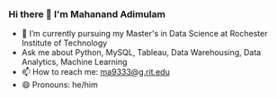 ### Hi there 👋 I'm Mahanand Adimulam

- 🌱 I’m currently pursuing my Master's in Data Science at Rochester Institute of Technology
- Ask me about Python, MySQL, Tableau, Data Warehousing, Data Analytics, Machine Learning
- 📫 How to reach me: ma9333@g.rit.edu
- 😄 Pronouns: he/him
<!--
**MahanandAdimulam/MahanandAdimulam** is a ✨ _special_ ✨ repository because its `README.md` (this file) appears on your GitHub profile.

Here are some ideas to get you started:

- 🔭 I’m currently working on ...
- 🌱 I’m currently learning ...
- 👯 I’m looking to collaborate on ...
- 🤔 I’m looking for help with ...
- 💬 Ask me about ...
- 📫 How to reach me: ...
- 😄 Pronouns: ...
- ⚡ Fun fact: ...
-->

